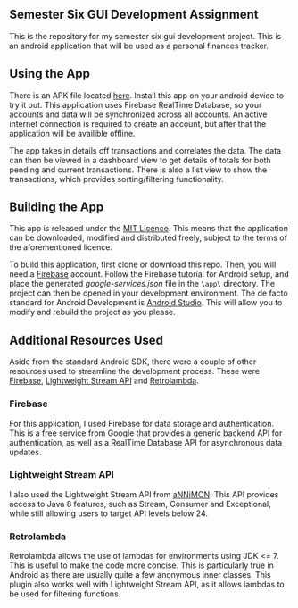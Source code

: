 **Semester Six GUI Development Assignment**
-------
This is the repository for my semester six gui development project. This is an android application that will be used as a personal finances tracker.

## Using the App
 There is an APK file located [here](https://github.com/JavaTheNutt/Semester06_Assignment/blob/master/app/app-release.apk). 
 Install this app on your android device to try it out. This application uses Firebase RealTime Database, so your accounts and data will be synchronized across all accounts. An active internet connection is required to create an account, but after that the application will be availible offline.
 
 The app takes in details off transactions and correlates the data. The data can then be viewed in a dashboard view to get details of totals for both pending and current transactions. There is also a list view to show the transactions, which provides sorting/filtering functionality. 
 
 ## Building the App
 This app is released under the [MIT Licence](https://opensource.org/licenses/MIT). This means that the application can be downloaded, modified and distributed freely, subject to the terms of the aforementioned licence.
 
 To build this application, first clone or download this repo. Then, you will need a [Firebase](https://www.firebase.com/login/) account. Follow the Firebase tutorial for Android setup, and place the generated *google-services.json* file in the `\app\` directory. The project can then be opened in your development environment. The de facto standard for Android Development is [Android Studio](https://developer.android.com/studio/index.html). This will allow you to modify and rebuild the project as you please.

## Additional Resources Used
Aside from the standard Android SDK, there were a couple of other resources used to streamline the development process. These were [Firebase](https://www.firebase.com/login/), [Lightweight Stream API](https://github.com/aNNiMON/Lightweight-Stream-API) and [Retrolambda](https://github.com/evant/gradle-retrolambda).

### Firebase
For this application, I used Firebase for data storage and authentication. This is a free service from Google that provides a generic backend API for authentication, as well as a RealTime Database API for asynchronous data updates.

### Lightweight Stream API
I also used the Lightweight Stream API from [aNNiMON](https://github.com/aNNiMON). This API provides access to Java 8 features, such as Stream, Consumer and Exceptional, while still allowing users to target API levels below 24. 

### Retrolambda
Retrolambda allows the use of lambdas for environments using JDK <= 7. This is useful to make the code more concise. This is particularly true in Android as there are usually quite a few anonymous inner classes. This plugin also works well with Lightweight Stream API, as it allows lambdas to be used for filtering functions.